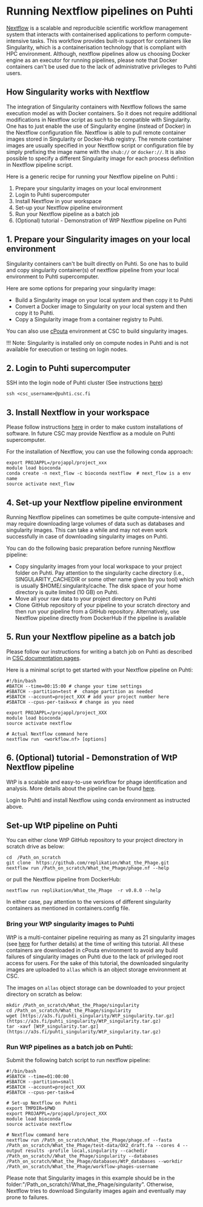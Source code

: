 
# Running Nextflow pipelines on Puhti
[Nextflow](https://www.nextflow.io/) is a scalable and reproducible scientific workflow management system that interacts with containerised applications to perform compute-intensive tasks. This workflow provides built-in support for containers like Singularity, which is a containerisation technology that is compliant with HPC environment. Although, nextflow pipelines allow us choosing Docker engine as an executor for running pipelines, please note that Docker containers can't be used due to the lack of administrative privileges to Puhti users. 

## How Singularity works with Nextflow
The integration of Singularity containers with Nextflow follows the same execution model as with Docker containers. So it does not require additional modifications in Nextflow script as such to be compatible with Singularity. One has to just enable the use of Singularity engine (instead of Docker) in the Nextflow configuration file. Nextflow is able to pull remote container images stored in Singularity or Docker-Hub registry. The remote container images are usually specified in your Nextflow script or configuration file by simply prefixing the image name with the `shub://` or `docker://`. It is also possible to specify a different Singularity image for each process definition in Nextflow pipeline script. 

Here is a generic recipe for running your Nextflow pipeline on Puhti :
1. Prepare your singularity images on your local environment
2. Login to Puhti supercomputer
3. Install Nextflow in your workspace
4. Set-up your Nextflow pipeline environment
5. Run your Nextflow pipeline as a batch job
6. (Optional) tutorial - Demonstration of WtP Nextflow pipeline on Puhti

## 1. Prepare your Singularity images on your local environment

Singularity containers can't be built directly on Puhti. So one has to build and copy singularity container(s) of nextflow pipeline from your local environment to Puhti supercomputer. 

Here are some options for preparing your singularity image:

- Build a Singularity image on your local system  and then copy it to Puhti
- Convert a Docker image to Singularity on your local system and then copy it to Puhti.
- Copy a Singularity image from a container registry to Puhti.

You can also use [cPouta](../../cloud/pouta/launch-vm-from-web-gui.md) environment at CSC to build singularity images.

!!!  Note: Singularity is installed only on compute nodes in Puhti and is not available for execution or testing on login nodes.

## 2. Login to Puhti supercomputer

SSH into the login node of Puhti cluster (See instructions [here](../../computing/overview.md))

```
ssh <csc_username>@puhti.csc.fi
```

## 3. Install Nextflow in your workspace

Please follow instructions [here](../../apps/bioconda.md#2-installing-software-for-your-own-use-with-bioconda) in order to make custom installations of software. In future CSC may provide Nextflow as a module on Puhti supercomputer.

For the installation of Nextflow, you can use the following conda approach: 

```
export PROJAPPL=/projappl/project_xxx
module load bioconda
conda create -n next_flow -c bioconda nextflow  # next_flow is a env name
source activate next_flow  
```

## 4. Set-up your Nextflow pipeline environment

Running Nextflow pipelines can sometimes be quite compute-intensive and may require downloading large volumes of data such as databases and singularity images. This can take a while and may not even work successfully in case of downloading singularity images on Puhti. 

You can do the following basic preparation before running Nextflow pipeline:

- Copy singularity images from your local workspace to your project folder on Puhti. Pay attention to the singularity cache directory (i.e., SINGULARITY_CACHEDIR or some other name given by you tool) which is usually $HOME/.singularity/cache. The disk space of your home directory is quite limited (10 GB) on Puhti.
- Move all your raw data to your project directory on Puhti
- Clone GitHub repository of your pipeline to your scratch directory and then run your pipeline from a GitHub repository. Alternatively, use Nextflow pipeline directly from DockerHub if the pipeline is available

## 5. Run your Nextflow pipeline as a batch job

Please follow our instructions for writing a batch job on Puhti as described in [CSC documentation pages](../../computing/running/example-job-scripts-puhti.md).

Here is a minimal script to get started with your Nextflow pipeline on Puhti:

```
#!/bin/bash
#BATCH --time=00:15:00 # change your time settings
#SBATCH --partition=test #  change partition as needed
#SBATCH --account=project_XXX # add your project number here
#SBATCH --cpus-per-task=xx # change as you need

export PROJAPPL=/projappl/project_XXX
module load bioconda
source activate nextflow

# Actual Nextflow command here
nextflow run  <workflow.nf> [options]
```

## 6. (Optional) tutorial - Demonstration of WtP Nextflow pipeline

WtP is a scalable and easy-to-use workflow for phage identification and analysis. More details about the pipeline can be found [here](https://github.com/replikation/What_the_Phage).

Login to Puhti and install Nextflow using conda environment as instructed above.

## Set-up WtP pipeline on Puhti

You can either clone WtP GitHub repository to your project directory in scratch drive  as below:

```
cd  /Path_on_scratch
git clone  https://github.com/replikation/What_the_Phage.git
nextflow run /Path_on_scratch/What_the_Phage/phage.nf --help
```

or pull the Nextflow pipeline from DockerHub:

```
nextflow run replikation/What_the_Phage  -r v0.8.0 --help
```

In either case, pay attention to the versions of different singularity containers as mentioned in containers.config file. 

### Bring your WtP singularity images to Puhti

WtP is a multi-container pipeline requiring as many as 21 singularity images (see [here](https://github.com/replikation/What_the_Phage/blob/master/configs/container.config) for further details) at the time of writing this tutorial. All these containers are downloaded in cPouta environment to avoid any build failures of singularity images on Puhti due to the lack of privileged root access for users. For the sake of this tutorial, the downloaded singularity images are uploaded to ``allas`` which is an object storage environment at CSC.

The images on `allas` object storage can be downloaded to your project directory on scratch as below:

```
mkdir /Path_on_scratch/What_the_Phage/singularity
cd /Path_on_scratch/What_the_Phage/singularity
wget [https://a3s.fi/puhti_singularity/WtP_singularity.tar.gz](https://a3s.fi/puhti_singularity/WtP_singularity.tar.gz)
tar -xavf [WtP_singularity.tar.gz](https://a3s.fi/puhti_singularity/WtP_singularity.tar.gz)
```

### Run WtP pipelines as a batch job on Puhti:

Submit the following batch script to run nextflow pipeline:

```
#!/bin/bash
#SBATCH --time=01:00:00
#SBATCH --partition=small
#SBATCH --account=project_XXX
#SBATCH --cpus-per-task=4

# Set-up Nextflow on Puhti
export TMPDIR=$PWD
export PROJAPPL=/projappl/project_XXX
module load bioconda
source activate nextflow

# Nextflow command here
nextflow run /Path_on_scratch/What_the_Phage/phage.nf --fasta /Path_on_scratch/What_the_Phage/test-data/OX2_draft.fa --cores 4 --output results -profile local,singularity --cachedir /Path_on_scratch//What_the_Phage/singularity --databases /Path_on_scratch/What_the_Phage/databases/WtP_databases --workdir
/Path_on_scratch/What_the_Phage/workflow-phages-username 
```

Please note that Singularity images in this example should be in the folder:"/Path_on_scratch//What_the_Phage/singularity". Otherwise, Nextflow tries to download Singularity images again and eventually may prone to failures.
